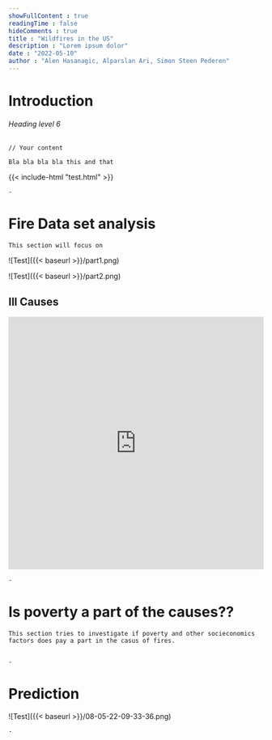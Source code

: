 ```yaml
---
showFullContent : true
readingTime : false
hideComments : true
title : "Wildfires in the US"
description : "Lorem ipsum dolor"
date : "2022-05-10" 
author : "Alen Hasanagic, Alparslan Ari, Simon Steen Pederen"
---
```


# Introduction

###### Heading level 6

<p align="center">

    // Your content

</p>

    

    Bla bla bla bla this and that

{{< include-html "test.html" >}}


    -

# Fire Data set analysis
    This section will focus on 

 ![Test]({{< baseurl >}}/part1.png)


 ![Test]({{< baseurl >}}/part2.png)

## Ill Causes

<iframe src="https://rawcdn.githack.com/AlparslanBA/Final_Social_Data/53d94b9e51a622b54b824c5517a5e64ac0046e27/static/html/natueral_map.html"
	sandbox="allow-same-origin allow-scripts"
	width="100%"
	height="500"
	scrolling="no"
	seamless="seamless"
	frameborder="0">
</iframe>

    -

# Is poverty a part of the causes??
    This section tries to investigate if poverty and other socieconomics factors does pay a part in the casus of fires.


    -

# Prediction    


![Test]({{< baseurl >}}/08-05-22-09-33-36.png)

    -

